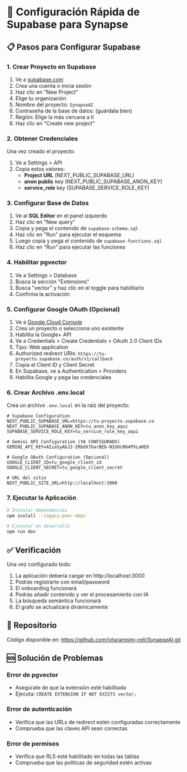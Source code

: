 # 🚀 Configuración Rápida de Supabase para Synapse

## 📋 Pasos para Configurar Supabase

### 1. Crear Proyecto en Supabase
1. Ve a [supabase.com](https://supabase.com)
2. Crea una cuenta o inicia sesión
3. Haz clic en "New Project"
4. Elige tu organización
5. Nombre del proyecto: `SynapseAI`
6. Contraseña de la base de datos: (guárdala bien)
7. Región: Elige la más cercana a ti
8. Haz clic en "Create new project"

### 2. Obtener Credenciales
Una vez creado el proyecto:
1. Ve a Settings > API
2. Copia estos valores:
   - **Project URL** (NEXT_PUBLIC_SUPABASE_URL)
   - **anon public** key (NEXT_PUBLIC_SUPABASE_ANON_KEY)
   - **service_role** key (SUPABASE_SERVICE_ROLE_KEY)

### 3. Configurar Base de Datos
1. Ve al **SQL Editor** en el panel izquierdo
2. Haz clic en "New query"
3. Copia y pega el contenido de `supabase-schema.sql`
4. Haz clic en "Run" para ejecutar el esquema
5. Luego copia y pega el contenido de `supabase-functions.sql`
6. Haz clic en "Run" para ejecutar las funciones

### 4. Habilitar pgvector
1. Ve a Settings > Database
2. Busca la sección "Extensions"
3. Busca "vector" y haz clic en el toggle para habilitarlo
4. Confirma la activación

### 5. Configurar Google OAuth (Opcional)
1. Ve a [Google Cloud Console](https://console.cloud.google.com)
2. Crea un proyecto o selecciona uno existente
3. Habilita la Google+ API
4. Ve a Credentials > Create Credentials > OAuth 2.0 Client IDs
5. Tipo: Web application
6. Authorized redirect URIs: `https://tu-proyecto.supabase.co/auth/v1/callback`
7. Copia el Client ID y Client Secret
8. En Supabase, ve a Authentication > Providers
9. Habilita Google y pega las credenciales

### 6. Crear Archivo .env.local
Crea un archivo `.env.local` en la raíz del proyecto:

```env
# Supabase Configuration
NEXT_PUBLIC_SUPABASE_URL=https://tu-proyecto.supabase.co
NEXT_PUBLIC_SUPABASE_ANON_KEY=tu_anon_key_aqui
SUPABASE_SERVICE_ROLE_KEY=tu_service_role_key_aqui

# Gemini API Configuration (YA CONFIGURADO)
GEMINI_API_KEY=AIzaSyAbJ2-IRbdX7OarBEb-N2UOcR64PVLaHE0

# Google OAuth Configuration (Opcional)
GOOGLE_CLIENT_ID=tu_google_client_id
GOOGLE_CLIENT_SECRET=tu_google_client_secret

# URL del sitio
NEXT_PUBLIC_SITE_URL=http://localhost:3000
```

### 7. Ejecutar la Aplicación
```bash
# Instalar dependencias
npm install --legacy-peer-deps

# Ejecutar en desarrollo
npm run dev
```

## ✅ Verificación
Una vez configurado todo:
1. La aplicación debería cargar en http://localhost:3000
2. Podrás registrarte con email/password
3. El onboarding funcionará
4. Podrás añadir contenido y ver el procesamiento con IA
5. La búsqueda semántica funcionará
6. El grafo se actualizará dinámicamente

## 🔗 Repositorio
Código disponible en: https://github.com/jotarampini-cell/SynapseAI.git

## 🆘 Solución de Problemas

### Error de pgvector
- Asegúrate de que la extensión esté habilitada
- Ejecuta: `CREATE EXTENSION IF NOT EXISTS vector;`

### Error de autenticación
- Verifica que las URLs de redirect estén configuradas correctamente
- Comprueba que las claves API sean correctas

### Error de permisos
- Verifica que RLS esté habilitado en todas las tablas
- Comprueba que las políticas de seguridad estén activas











